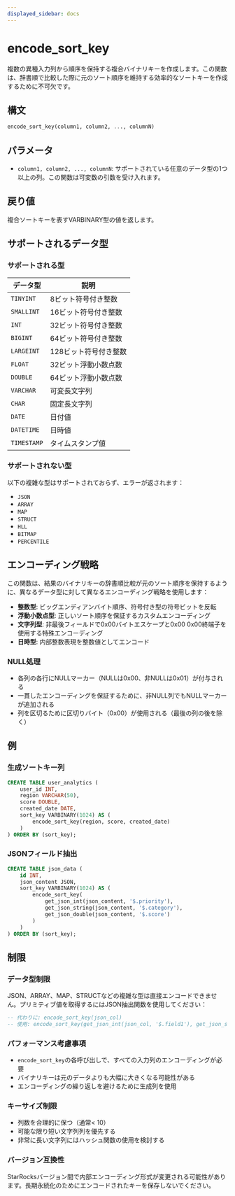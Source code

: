 ```yaml
---
displayed_sidebar: docs
---
```


# encode_sort_key

複数の異種入力列から順序を保持する複合バイナリキーを作成します。この関数は、辞書順で比較した際に元のソート順序を維持する効率的なソートキーを作成するために不可欠です。

## 構文

```SQL
encode_sort_key(column1, column2, ..., columnN)
```

## パラメータ

- `column1, column2, ..., columnN`: サポートされている任意のデータ型の1つ以上の列。この関数は可変数の引数を受け入れます。

## 戻り値

複合ソートキーを表すVARBINARY型の値を返します。

## サポートされるデータ型

### サポートされる型

| データ型 | 説明 |
|----------|------|
| `TINYINT` | 8ビット符号付き整数 |
| `SMALLINT` | 16ビット符号付き整数 |
| `INT` | 32ビット符号付き整数 |
| `BIGINT` | 64ビット符号付き整数 |
| `LARGEINT` | 128ビット符号付き整数 |
| `FLOAT` | 32ビット浮動小数点数 |
| `DOUBLE` | 64ビット浮動小数点数 |
| `VARCHAR` | 可変長文字列 |
| `CHAR` | 固定長文字列 |
| `DATE` | 日付値 |
| `DATETIME` | 日時値 |
| `TIMESTAMP` | タイムスタンプ値 |

### サポートされない型

以下の複雑な型はサポートされておらず、エラーが返されます：

- `JSON`
- `ARRAY`
- `MAP`
- `STRUCT`
- `HLL`
- `BITMAP`
- `PERCENTILE`

## エンコーディング戦略

この関数は、結果のバイナリキーの辞書順比較が元のソート順序を保持するように、異なるデータ型に対して異なるエンコーディング戦略を使用します：

- **整数型**: ビッグエンディアンバイト順序、符号付き型の符号ビットを反転
- **浮動小数点型**: 正しいソート順序を保証するカスタムエンコーディング
- **文字列型**: 非最後フィールドで0x00バイトエスケープと0x00 0x00終端子を使用する特殊エンコーディング
- **日時型**: 内部整数表現を整数値としてエンコード

### NULL処理

- 各列の各行にNULLマーカー（NULLは0x00、非NULLは0x01）が付与される
- 一貫したエンコーディングを保証するために、非NULL列でもNULLマーカーが追加される
- 列を区切るために区切りバイト（0x00）が使用される（最後の列の後を除く）

## 例

### 生成ソートキー列

```sql
CREATE TABLE user_analytics (
    user_id INT,
    region VARCHAR(50),
    score DOUBLE,
    created_date DATE,
    sort_key VARBINARY(1024) AS (
        encode_sort_key(region, score, created_date)
    )
) ORDER BY (sort_key);
```

### JSONフィールド抽出

```sql
CREATE TABLE json_data (
    id INT,
    json_content JSON,
    sort_key VARBINARY(1024) AS (
        encode_sort_key(
            get_json_int(json_content, '$.priority'),
            get_json_string(json_content, '$.category'),
            get_json_double(json_content, '$.score')
        )
    )
) ORDER BY (sort_key);
```

## 制限

### データ型制限

JSON、ARRAY、MAP、STRUCTなどの複雑な型は直接エンコードできません。プリミティブ値を取得するにはJSON抽出関数を使用してください：

```sql
-- 代わりに: encode_sort_key(json_col)
-- 使用: encode_sort_key(get_json_int(json_col, '$.field1'), get_json_string(json_col, '$.field2'))
```

### パフォーマンス考慮事項

- `encode_sort_key`の各呼び出しで、すべての入力列のエンコーディングが必要
- バイナリキーは元のデータよりも大幅に大きくなる可能性がある
- エンコーディングの繰り返しを避けるために生成列を使用

### キーサイズ制限

- 列数を合理的に保つ（通常< 10）
- 可能な限り短い文字列列を優先する
- 非常に長い文字列にはハッシュ関数の使用を検討する

### バージョン互換性

StarRocksバージョン間で内部エンコーディング形式が変更される可能性があります。長期永続化のためにエンコードされたキーを保存しないでください。

